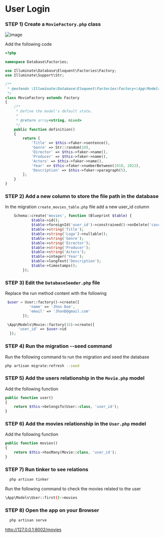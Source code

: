 # User Login

### STEP 1) Create a `MovieFactory.php` class 

![image](https://user-images.githubusercontent.com/31894600/195532936-91bc15d1-22cb-45b8-96a6-b44b471b8164.png)

Add the following code

```php
<?php

namespace Database\Factories;

use Illuminate\Database\Eloquent\Factories\Factory;
use Illuminate\Support\Str;

/**
 * @extends \Illuminate\Database\Eloquent\Factories\Factory<\App\Models\Model>
 */
class MovieFactory extends Factory
{
    /**
     * Define the model's default state.
     *
     * @return array<string, mixed>
     */
    public function definition()
    {
        return [
            'Title' => $this->faker->sentence(),
            'Genre' => Str::random(10),
            'Director' => $this->faker->name(),
            'Producer' => $this->faker->name(),
            'Actors' => $this->faker->name(),
            'Year' => $this->faker->numberBetween(1910, 2022),
            'Description' => $this->faker->paragraph(5),
        ];
    }
}
```

### STEP 2) Add a new column to store the file path in the database

In the migration `create_movies_table.php` file add a new user_id column

```php
    Schema::create('movies', function (Blueprint $table) {
            $table->id();      
            $table->foreignId('user_id')->constrained()->onDelete('cascade');      
            $table->string('Title');
            $table->string('Logo')->nullable();
            $table->string('Genre');
            $table->string('Director');
            $table->string('Producer');
            $table->string('Actors');
            $table->integer('Year');
            $table->longText('Description');
            $table->timestamps();
        });
```

### STEP 3) Edit the `DatabaseSeeder.php` file

Replace the run method content with the following

```php
 $user = User::factory()->create([
           'name' => 'Jhon Doe',
           'email' => 'JhonD@gmail.com'
        ]);

 \App\Models\Movie::factory(15)->create([
      'user_id' => $user->id
  ]);
```


### STEP 4) Run the migration --seed command

Run the following command to run the migration and seed the database

```bash
php artisan migrate:refresh --seed 
```

### STEP 5) Add the users relationship in the `Movie.php` model

Add the following function

```php
public function user()
{
    return $this->belongsTo(User::class, 'user_id');
}
```

### STEP 6) Add the movies relationship in the `User.php` model

Add the following function

```php
public function movies()
{
    return $this->hasMany(Movie::class, 'user_id');
}
```

### STEP 7) Run tinker to see relations

```bash
  php artisan tinker
```

Run the following command to check the movies related to the user

```bash
\App\Models\User::first()->movies
```

### STEP 8) Open the app on your Browser

```bash
  php artisan serve
```

http://127.0.0.1:8002/movies
